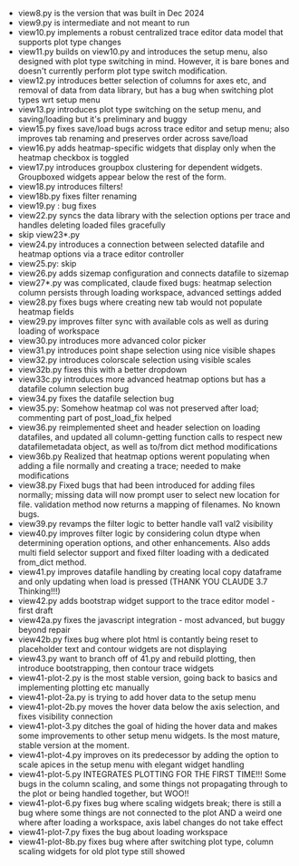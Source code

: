 - view8.py is the version that was built in Dec 2024
- view9.py is intermediate and not meant to run
- view10.py implements a robust centralized trace editor data model that supports plot type changes
- view11.py builds on view10.py and introduces the setup menu, also designed with plot type switching in mind. However, it is bare bones and doesn't currently perform plot type switch modification.
- view12.py introduces better selection of columns for axes etc, and removal of data from data library, but has a bug when switching plot types wrt setup menu
- view13.py introduces plot type switching on the setup menu, and saving/loading but it's preliminary and buggy
- view15.py fixes save/load bugs across trace editor and setup menu; also improves tab renaming and preserves order across save/load
- view16.py adds heatmap-specific widgets that display only when the heatmap checkbox is toggled
- view17.py introduces groupbox clustering for dependent widgets. Groupboxed widgets appear below the rest of the form.
- view18.py introduces filters!
- view18b.py fixes filter renaming
- view19.py : bug fixes
- view22.py syncs the data library with the selection options per trace and handles deleting loaded files gracefully
- skip view23*.py
- view24.py introduces a connection between selected datafile and heatmap options via a trace editor controller
- view25.py: skip
- view26.py adds sizemap configuration and connects datafile to sizemap
- view27*.py was complicated, claude fixed bugs: heatmap selection column persists through loading workspace, advanced settings added
- view28.py fixes bugs where creating new tab would not populate heatmap fields
- view29.py improves filter sync with available cols as well as during loading of workspace
- view30.py introduces more advanced color picker
- view31.py introduces point shape selection using nice visible shapes
- view32.py introduces colorscale selection using visible scales
- view32b.py fixes this with a better dropdown
- view33c.py introduces more advanced heatmap options but has a datafile column selection bug
- view34.py fixes the datafile selection bug
- view35.py: Somehow heatmap col was not preserved after load; commenting part of post_load_fix helped
- view36.py reimplemented sheet and header selection on loading datafiles, and updated all column-getting function calls to respect new datafilemetadata object, as well as to/from dict method modifications
- view36b.py Realized that heatmap options werent populating when adding a file normally and creating a trace; needed to make modifications
- view38.py Fixed bugs that had been introduced for adding files normally; missing data will now prompt user to select new location for file. validation method now returns a mapping of filenames. No known bugs.
- view39.py revamps the filter logic to better handle val1 val2 visibility
- view40.py improves filter logic by considering colun dtype when determining operation options, and other enhancements. Also adds multi field selector support and fixed filter loading with a dedicated from_dict method.
- view41.py improves datafile handling by creating local copy dataframe and only updating when load is pressed (THANK YOU CLAUDE 3.7 Thinking!!!)
- view42.py adds bootstrap widget support to the trace editor model - first draft
- view42a.py fixes the javascript integration - most advanced, but buggy beyond repair
- view42b.py fixes bug where plot html is contantly being reset to placeholder text and contour widgets are not displaying
- view43.py want to branch off of 41.py and rebuild plotting, then introduce bootstrapping, then contour trace widgets
- view41-plot-2.py is the most stable version, going back to basics and implementing plotting etc manually
- view41-plot-2a.py is trying to add hover data to the setup menu
- view41-plot-2b.py moves the hover data below the axis selection, and fixes visibility connection
- view41-plot-3.py ditches the goal of hiding the hover data and makes some improvements to other setup menu widgets. Is the most mature, stable version at the moment.
- view41-plot-4.py improves on its predecessor by adding the option to scale apices in the setup menu with elegant widget handling
- view41-plot-5.py INTEGRATES PLOTTING FOR THE FIRST TIME!!! Some bugs in the column scaling, and some things not propagating through to the plot or being handled together, but WOO!!
- view41-plot-6.py fixes bug where scaling widgets break; there is still a bug where some things are not connected to the plot AND a weird one where after loading a workspace, axis label changes do not take effect
- view41-plot-7.py fixes the bug about loading workspace
- view41-plot-8b.py fixes bug where after switching plot type, column scaling widgets for old plot type still showed

